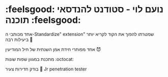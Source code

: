 # :feelsgood: נועם לוי - סטודנט להנדסאי תוכנה :feelsgood:
  אחד מכותבי ה-Standardize" extension" שמטרתו להפוך את הקוד לקריא יותר ביעילות רבה 🤖

  אחד מפותרי חידת אמן השנתית של חיל המודיעין :smiling_imp:

  מתכנת במגוון שפות שונות :octocat:
  
  בודק חדירות צעיר 🎣 Jr penetration tester 
